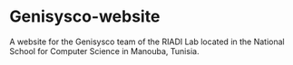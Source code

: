 # Genisysco-website

A website for the Genisysco team of the RIADI Lab located in the National School for Computer Science in Manouba, Tunisia.
